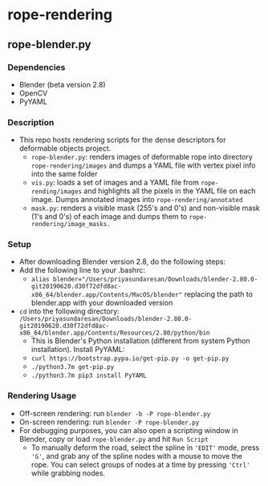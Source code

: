 # rope-rendering

## rope-blender.py
### Dependencies
* Blender (beta version 2.8)
* OpenCV
* PyYAML

### Description
* This repo hosts rendering scripts for the dense descriptors for deformable objects project. 
  * `rope-blender.py`: renders images of deformable rope into directory `rope-rendering/images` and dumps a YAML file with vertex pixel info into the same folder
  * `vis.py`: loads a set of images and a YAML file from `rope-rending/images` and highlights all the pixels in the YAML file on each image. Dumps annotated images into `rope-rendering/annotated`
  * `mask.py`: renders a visible mask (255's and 0's) and non-visible mask (1's and 0's) of each image and dumps them to `rope-rendering/image_masks.`

### Setup
* After downloading Blender version 2.8, do the following steps:
* Add the following line to your .bashrc: 
  * `alias blender="/Users/priyasundaresan/Downloads/blender-2.80.0-git20190620.d30f72dfd8ac-x86_64/blender.app/Contents/MacOS/blender"` replacing the path to blender.app with your downloaded version
* `cd` into the following directory: `/Users/priyasundaresan/Downloads/blender-2.80.0-git20190620.d30f72dfd8ac-x86_64/blender.app/Contents/Resources/2.80/python/bin`
  * This is Blender's Python installation (different from system Python installation). Install PyYAML:
  * `curl https://bootstrap.pypa.io/get-pip.py -o get-pip.py`
  * `./python3.7m get-pip.py`
  * `./python3.7m pip3 install PyYAML`

### Rendering Usage
* Off-screen rendering: run `blender -b -P rope-blender.py`
* On-screen rendering: run `blender -P rope-blender.py`
* For debugging purposes, you can also open a scripting window in Blender, copy or load `rope-blender.py` and hit `Run Script`
  * To manually deform the road, select the spline in `'EDIT'` mode, press `'G'`, and grab any of the spline nodes with a mouse to move the rope. You can select groups of nodes at a time by pressing `'Ctrl'` while grabbing nodes.

